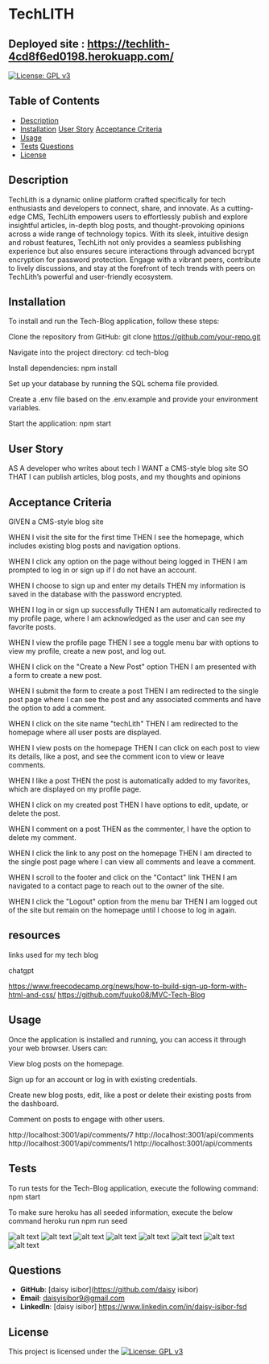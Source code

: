 # TechLITH

## Deployed site : https://techlith-4cd8f6ed0198.herokuapp.com/

[![License: GPL v3](https://img.shields.io/badge/License-GPLv3-purple.svg)](https://www.gnu.org/licenses/gpl-3.0)


## Table of Contents
- [Description](#description)
- [Installation](#Installation)
  [User Story](#user-story)
  [Acceptance Criteria](#acceptance-criteria)
- [Usage](#Usage)
- [Tests](#Tests)
  [Questions](#questions)
- [License](#license)

## Description

TechLith is a dynamic online platform crafted specifically for tech enthusiasts and developers to connect, share, and innovate. As a cutting-edge CMS, TechLith empowers users to effortlessly publish and explore insightful articles, in-depth blog posts, and thought-provoking opinions across a wide range of technology topics. With its sleek, intuitive design and robust features, TechLith not only provides a seamless publishing experience but also ensures secure interactions through advanced bcrypt encryption for password protection. Engage with a vibrant peers, contribute to lively discussions, and stay at the forefront of tech trends with peers on TechLith’s powerful and user-friendly ecosystem.


## Installation

To install and run the Tech-Blog application, follow these steps:

Clone the repository from GitHub: git clone https://github.com/your-repo.git

Navigate into the project directory: cd tech-blog

Install dependencies: npm install

Set up your database by running the SQL schema file provided.

Create a .env file based on the .env.example and provide your environment variables.

Start the application: npm start

## User Story


AS A developer who writes about tech
I WANT a CMS-style blog site
SO THAT I can publish articles, blog posts, and my thoughts and opinions


## Acceptance Criteria

GIVEN a CMS-style blog site

WHEN I visit the site for the first time
THEN I see the homepage, which includes existing blog posts and navigation options.

WHEN I click any option on the page without being logged in
THEN I am prompted to log in or sign up if I do not have an account.

WHEN I choose to sign up and enter my details
THEN my information is saved in the database with the password encrypted.

WHEN I log in or sign up successfully
THEN I am automatically redirected to my profile page, where I am acknowledged as the user and can see my favorite posts.

WHEN I view the profile page
THEN I see a toggle menu bar with options to view my profile, create a new post, and log out.

WHEN I click on the "Create a New Post" option
THEN I am presented with a form to create a new post.

WHEN I submit the form to create a post
THEN I am redirected to the single post page where I can see the post and any associated comments and have the option to add a comment.

WHEN I click on the site name "techLith"
THEN I am redirected to the homepage where all user posts are displayed.

WHEN I view posts on the homepage
THEN I can click on each post to view its details, like a post, and see the comment icon to view or leave comments.

WHEN I like a post
THEN the post is automatically added to my favorites, which are displayed on my profile page.

WHEN I click on my created post
THEN I have options to edit, update, or delete the post.

WHEN I comment on a post
THEN as the commenter, I have the option to delete my comment.

WHEN I click the link to any post on the homepage
THEN I am directed to the single post page where I can view all comments and leave a comment.

WHEN I scroll to the footer and click on the "Contact" link
THEN I am navigated to a contact page to reach out to the owner of the site.

WHEN I click the "Logout" option from the menu bar
THEN I am logged out of the site but remain on the homepage until I choose to log in again.


## resources 
 links used for my tech blog 

 chatgpt

https://www.freecodecamp.org/news/how-to-build-sign-up-form-with-html-and-css/
https://github.com/fuuko08/MVC-Tech-Blog


## Usage
Once the application is installed and running, you can access it through your web browser. Users can:

View blog posts on the homepage.

Sign up for an account or log in with existing credentials.

Create new blog posts, edit, like a post or delete their existing posts from the dashboard.

Comment on posts to engage with other users.

http://localhost:3001/api/comments/7 
http://localhost:3001/api/comments
http://localhost:3001/api/comments/1
http://localhost:3001/api/comments


## Tests
To run tests for the Tech-Blog application, execute the following command:
npm start

To make sure heroku has all seeded information, execute the below command
heroku run npm run seed

![alt text](public/images/Login-page.png)
![alt text](public/images/Sign-up.png)
![alt text](public/images/Menu.png)
![alt text](public/images/HomePage.png)
![alt text](public/images/Profile-Page.png)
![alt text](public/images/New-post.png)
![alt text](public/images/Comment-Page.png)
![alt text](public/images/Contact-me.png)

## Questions

- **GitHub**: [daisy isibor](https://github.com/daisy isibor)
- **Email**: daisyisibor9@gmail.com
- **LinkedIn**: [daisy isibor] https://www.linkedin.com/in/daisy-isibor-fsd

## License
This project is licensed under the [![License: GPL v3](https://img.shields.io/badge/License-GPLv3-purple.svg)](https://www.gnu.org/licenses/gpl-3.0)



